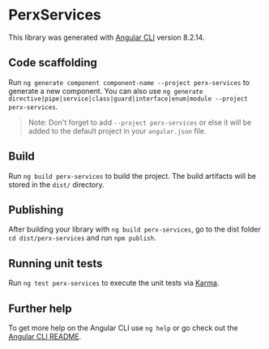 # PerxServices

This library was generated with [Angular CLI](https://github.com/angular/angular-cli) version 8.2.14.

## Code scaffolding

Run `ng generate component component-name --project perx-services` to generate a new component. You can also use `ng generate directive|pipe|service|class|guard|interface|enum|module --project perx-services`.
> Note: Don't forget to add `--project perx-services` or else it will be added to the default project in your `angular.json` file. 

## Build

Run `ng build perx-services` to build the project. The build artifacts will be stored in the `dist/` directory.

## Publishing

After building your library with `ng build perx-services`, go to the dist folder `cd dist/perx-services` and run `npm publish`.

## Running unit tests

Run `ng test perx-services` to execute the unit tests via [Karma](https://karma-runner.github.io).

## Further help

To get more help on the Angular CLI use `ng help` or go check out the [Angular CLI README](https://github.com/angular/angular-cli/blob/master/README.md).
